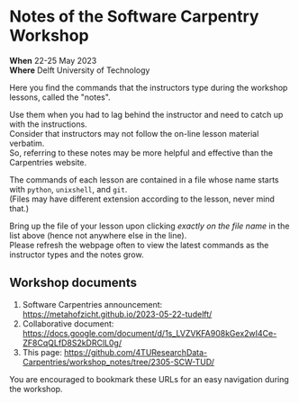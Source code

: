 # Notes of the Software Carpentry Workshop 

**When** 22-25 May 2023  
**Where** Delft University of Technology

Here you find the commands that the instructors type during the workshop lessons, called the "notes".  

Use them when you had to lag behind the instructor and need to catch up with the instructions.  
Consider that instructors may not follow the on-line lesson material verbatim.  
So, referring to these notes may be more helpful and effective than the Carpentries website.  

The commands of each lesson are contained in a file whose name starts with `python`, `unixshell`, and `git`.  
(Files may have different extension according to the lesson, never mind that.)

Bring up the file of your lesson upon clicking _exactly on the file name_ in the list above (hence not anywhere else in the line).  
Please refresh the webpage often to view the latest commands as the instructor types and the notes grow.

## Workshop documents
1. Software Carpentries announcement: https://metahofzicht.github.io/2023-05-22-tudelft/
2. Collaborative document: https://docs.google.com/document/d/1s_LVZVKFA908kGex2wI4Ce-ZF8CqQLfD8S2kDRClL0g/
3. This page: https://github.com/4TUResearchData-Carpentries/workshop_notes/tree/2305-SCW-TUD/ 

You are encouraged to bookmark these URLs for an easy navigation during the workshop.
